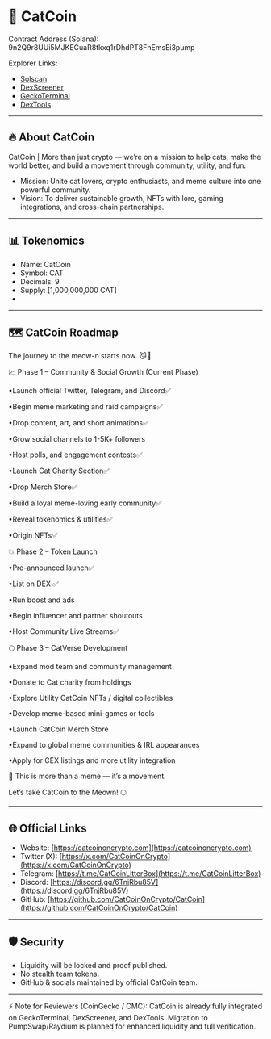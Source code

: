 # 🐾 CatCoin  

Contract Address (Solana):  
9n2Q9r8UUi5MJKECuaR8tkxq1rDhdPT8FhEmsEi3pump  

Explorer Links:  
- [Solscan](https://solscan.io/token/9n2Q9r8UUi5MJKECuaR8tkxq1rDhdPT8FhEmsEi3pump)  
- [DexScreener](https://dexscreener.com/solana/D5TKPx3pSLszzGMiY3YATdz8ziVjnBCR6rKZE2dCtLiZ)  
- [GeckoTerminal](https://www.geckoterminal.com/solana/pools/D5TKPx3pSLszzGMiY3YATdz8ziVjnBCR6rKZE2dCtLiZ)  
- [DexTools](https://www.dextools.io/app/en/solana/pair-explorer/D5TKPx3pSLszzGMiY3YATdz8ziVjnBCR6rKZE2dCtLiZ)  

---

## 🔥 About CatCoin
CatCoin | More than just crypto — we’re on a mission to help cats, make the world better, and build a movement through community, utility, and fun.

- Mission: Unite cat lovers, crypto enthusiasts, and meme culture into one powerful community.  
- Vision: To deliver sustainable growth, NFTs with lore, gaming integrations, and cross-chain partnerships.  

---

## 📊 Tokenomics
- Name: CatCoin  
- Symbol: CAT  
- Decimals: 9  
- Supply: [1,000,000,000 CAT]
- 
---

## 🗺️ CatCoin Roadmap
The journey to the meow-n starts now. 😼🚀

📈 Phase 1 – Community & Social Growth (Current Phase)

•Launch official Twitter, Telegram, and Discord✅ 

•Begin meme marketing and raid campaigns✅

•Drop content, art, and short animations✅

•Grow social channels to 1-5K+ followers

•Host polls, and engagement contests✅

•Launch Cat Charity Section✅

•Drop Merch Store✅

•Build a loyal meme-loving early community✅

•Reveal tokenomics & utilities✅

•Origin NFTs✅

 💥 Phase 2 – Token Launch

•Pre-announced launch✅

•List on DEX ✅

•Run boost and ads

•Begin influencer and partner shoutouts

•Host Community Live Streams✅

​🌕 Phase 3 – CatVerse Development

•Expand mod team and community management

•Donate to Cat charity from holdings

•Explore Utility CatCoin NFTs / digital collectibles

•Develop meme-based mini-games or tools

•Launch CatCoin Merch Store

•Expand to global meme communities & IRL appearances

•Apply for CEX listings and more utility integration

 🐾 This is more than a meme — it’s a movement.

Let’s take CatCoin to the Meown! 🌕

---

## 🌐 Official Links
- Website: [https://catcoinoncrypto.com](https://catcoinoncrypto.com)  
- Twitter (X): [https://x.com/CatCoinOnCrypto](https://x.com/CatCoinOnCrypto)  
- Telegram: [https://t.me/CatCoinLitterBox](https://t.me/CatCoinLitterBox)  
- Discord: [https://discord.gg/6TnjRbu85V](https://discord.gg/6TnjRbu85V)  
- GitHub: [https://github.com/CatCoinOnCrypto/CatCoin](https://github.com/CatCoinOnCrypto/CatCoin)  

---

## 🛡️ Security
- Liquidity will be locked and proof published.  
- No stealth team tokens.  
- GitHub & socials maintained by official CatCoin team.  

---

⚡️ Note for Reviewers (CoinGecko / CMC): CatCoin is already fully integrated on GeckoTerminal, DexScreener, and DexTools. Migration to PumpSwap/Raydium is planned for enhanced liquidity and full verification.
